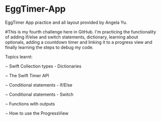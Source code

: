 # EggTimer-App
EggTimer App practice and all layout provided by Angela Yu.

#This is my fourth challenge here in GitHub. I'm practicing the functionality of adding if/else and switch statements, dictionary, learning about optionals,
adding a countdown timer and linking it to a progress view and finally learning the steps to debug my code.

Topics learnt:

¬ Swift Collection types - Dictionaries

¬ The Swift Timer API

¬ Conditional statements - If/Else

¬ Conditional statements - Switch

¬ Functions with outputs

¬ How to use the ProgressView
